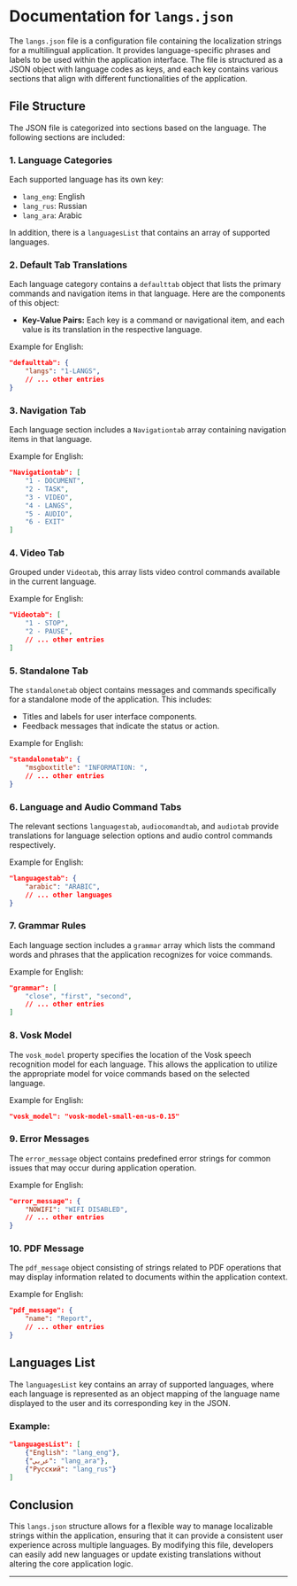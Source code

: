 # Documentation for `langs.json`

The `langs.json` file is a configuration file containing the localization strings for a multilingual application. It provides language-specific phrases and labels to be used within the application interface. The file is structured as a JSON object with language codes as keys, and each key contains various sections that align with different functionalities of the application.

## File Structure

The JSON file is categorized into sections based on the language. The following sections are included:

### 1. Language Categories

Each supported language has its own key:

- `lang_eng`: English
- `lang_rus`: Russian
- `lang_ara`: Arabic

In addition, there is a `languagesList` that contains an array of supported languages.

### 2. Default Tab Translations

Each language category contains a `defaulttab` object that lists the primary commands and navigation items in that language. Here are the components of this object:

- **Key-Value Pairs:** Each key is a command or navigational item, and each value is its translation in the respective language.
  
Example for English:
```json
"defaulttab": {
    "langs": "1-LANGS",
    // ... other entries
}
```

### 3. Navigation Tab

Each language section includes a `Navigationtab` array containing navigation items in that language.

Example for English:
```json
"Navigationtab": [
    "1 - DOCUMENT", 
    "2 - TASK", 
    "3 - VIDEO", 
    "4 - LANGS",
    "5 - AUDIO",
    "6 - EXIT"
]
```

### 4. Video Tab

Grouped under `Videotab`, this array lists video control commands available in the current language.

Example for English:
```json
"Videotab": [
    "1 - STOP", 
    "2 - PAUSE", 
    // ... other entries
]
```

### 5. Standalone Tab

The `standalonetab` object contains messages and commands specifically for a standalone mode of the application. This includes:

- Titles and labels for user interface components.
- Feedback messages that indicate the status or action.

Example for English:
```json
"standalonetab": {
    "msgboxtitle": "INFORMATION: ",
    // ... other entries
}
```

### 6. Language and Audio Command Tabs

The relevant sections `languagestab`, `audiocomandtab`, and `audiotab` provide translations for language selection options and audio control commands respectively.

Example for English:
```json
"languagestab": {
    "arabic": "ARABIC",
    // ... other languages
}
```

### 7. Grammar Rules

Each language section includes a `grammar` array which lists the command words and phrases that the application recognizes for voice commands.

Example for English:
```json
"grammar": [
    "close", "first", "second", 
    // ... other entries
]
```

### 8. Vosk Model

The `vosk_model` property specifies the location of the Vosk speech recognition model for each language. This allows the application to utilize the appropriate model for voice commands based on the selected language.

Example for English:
```json
"vosk_model": "vosk-model-small-en-us-0.15"
```

### 9. Error Messages

The `error_message` object contains predefined error strings for common issues that may occur during application operation.

Example for English:
```json
"error_message": {
    "NOWIFI": "WIFI DISABLED",
    // ... other entries
}
```

### 10. PDF Message

The `pdf_message` object consisting of strings related to PDF operations that may display information related to documents within the application context.

Example for English:
```json
"pdf_message": {
    "name": "Report",
    // ... other entries
}
```

## Languages List

The `languagesList` key contains an array of supported languages, where each language is represented as an object mapping of the language name displayed to the user and its corresponding key in the JSON.

### Example:
```json
"languagesList": [
    {"English": "lang_eng"},
    {"عربي": "lang_ara"},
    {"Русский": "lang_rus"}
]
```

## Conclusion

This `langs.json` structure allows for a flexible way to manage localizable strings within the application, ensuring that it can provide a consistent user experience across multiple languages. By modifying this file, developers can easily add new languages or update existing translations without altering the core application logic.

---
